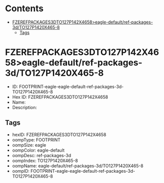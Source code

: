 



Contents
========

* [FZEREFPACKAGES3DTO127P142X4658>eagle-default/ref-packages-3d/TO127P1420X465-8](#fzerefpackages3dto127p142x4658eagle-defaultref-packages-3dto127p1420x465-8)
	* [Tags](#tags)

# FZEREFPACKAGES3DTO127P142X4658>eagle-default/ref-packages-3d/TO127P1420X465-8

- ID: FOOTPRINT-eagle-eagle-default-ref-packages-3d-TO127P1420X465-8
- Hex ID: FZEREFPACKAGES3DTO127P142X4658
- Name: 
- Description: 

## Tags

- hexID: FZEREFPACKAGES3DTO127P142X4658
- oompType: FOOTPRINT
- oompSize: eagle
- oompColor: eagle-default
- oompDesc: ref-packages-3d
- oompIndex: TO127P1420X465-8
- oompName: eagle-default/ref-packages-3d/TO127P1420X465-8
- oompID: FOOTPRINT-eagle-eagle-default-ref-packages-3d-TO127P1420X465-8
